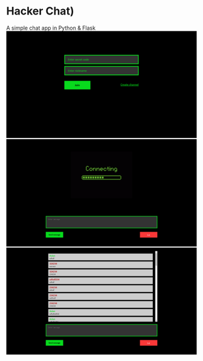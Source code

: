# Hacker Chat)
A simple chat app in Python & Flask
![alt text](screen3.png)
![alt text](screen1.png)
![alt text](screen2.png)

